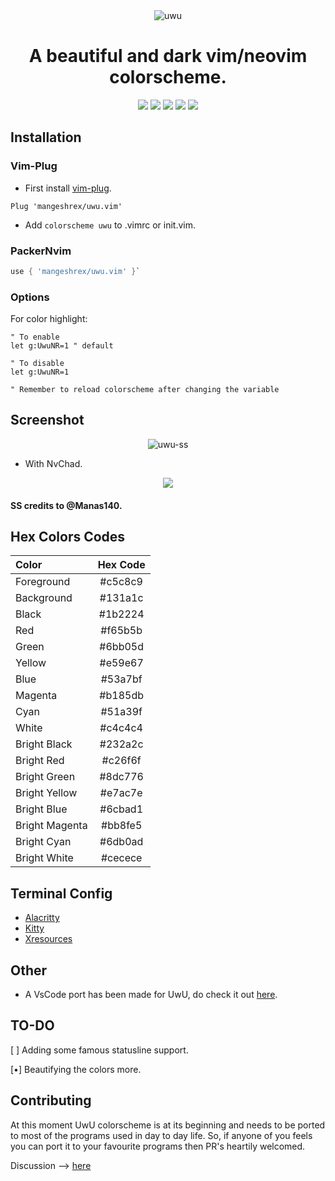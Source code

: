 <div align="center">
<img src="https://raw.githubusercontent.com/Mangeshrex/uwu.vim/main/assets/uwu-template.png" alt="uwu">
<h1> A beautiful and dark vim/neovim colorscheme.</h1>
</div>

<p align="center">
<img src="https://img.shields.io/github/stars/Mangeshrex/uwu.vim?color=d3869b&labelColor=1b2224&style=for-the-badge"> <img src="https://img.shields.io/github/issues/Mangeshrex/uwu.vim?color=e7ac7e&labelColor=1b2224&style=for-the-badge">
<img src="https://img.shields.io/static/v1?label=license&message=MIT&color=5b98a9&labelColor=1b2224&style=for-the-badge">
<img src="https://img.shields.io/github/forks/Mangeshrex/uwu.vim?color=e74c4c&labelColor=1b2224&style=for-the-badge"> <img src="https://img.shields.io/static/v1?label=PR%27s&message=Welcomed&color=51a39f&labelColor=1b2224&style=for-the-badge">
</p>

## Installation
### Vim-Plug
- First install <a href="https://github.com/junegunn/vim-plug">vim-plug</a>.
```vimscript
Plug 'mangeshrex/uwu.vim'
```
- Add ```colorscheme uwu``` to .vimrc or init.vim.

### PackerNvim
```lua
use { 'mangeshrex/uwu.vim' }`
```

### Options
For color highlight:
```vimscript
" To enable
let g:UwuNR=1 " default

" To disable
let g:UwuNR=1

" Remember to reload colorscheme after changing the variable
```

## Screenshot
<p align="center">
<img src="https://raw.githubusercontent.com/Mangeshrex/uwu.vim/main/assets/uwu.png" alt="uwu-ss">
</p>

- With NvChad. 
<p align="center">
<img src="https://raw.githubusercontent.com/Mangeshrex/uwu.vim/main/assets/uwu-nvim.png" alt"uwu nvim"> 
</p> 

<h4>SS credits to @Manas140.</h4> 

## Hex Colors Codes
| Color          | Hex Code |
| :------------  | :------: |
| Foreground     | #c5c8c9  |
| Background     | #131a1c  |
| Black          | #1b2224  |
| Red            | #f65b5b  |
| Green          | #6bb05d  |
| Yellow         | #e59e67  |
| Blue           | #53a7bf  |
| Magenta        | #b185db  |
| Cyan           | #51a39f  |
| White          | #c4c4c4  |
| Bright Black   | #232a2c  |
| Bright Red     | #c26f6f  |
| Bright Green   | #8dc776  |
| Bright Yellow  | #e7ac7e  |
| Bright Blue    | #6cbad1  |
| Bright Magenta | #bb8fe5  |
| Bright Cyan    | #6db0ad  |
| Bright White   | #cecece  |


## Terminal Config
- <a href="https://github.com/mangeshrex/uwu.vim/tree/main/assets/alacritty.yml">Alacritty</a>
- <a href="https://github.com/Mangeshrex/uwu.vim/tree/main/assets/kitty.conf">Kitty</a>
- <a href="https://github.com/Mangeshrex/uwu.vim/tree/main/assets/.Xresources">Xresources</a>

## Other
- A VsCode port has been made for UwU, do check it out [here](https://github.com/Mangeshrex/uwu-vscode-theme).

## TO-DO
[ ] Adding some famous statusline support.

[•] Beautifying the colors more.

## Contributing
At this moment UwU colorscheme is at its beginning and needs to be ported to most of the programs used in day to day life. So, if anyone of you feels you can port it to your favourite programs then PR's heartily welcomed.

Discussion --> <a href="https://github.com/Mangeshrex/uwu.vim/issues/14">here</a>
